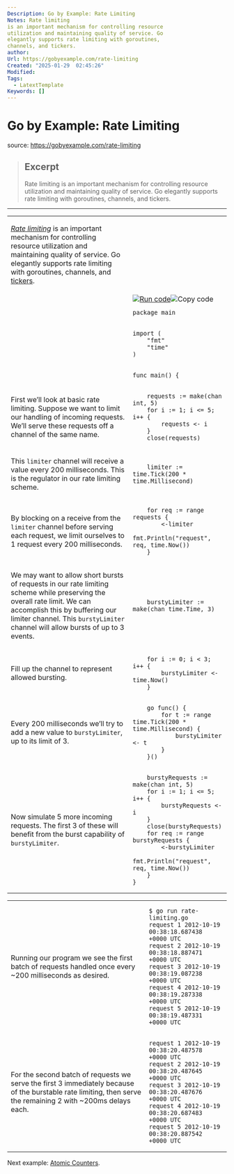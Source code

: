 ```yaml
---
Description: Go by Example: Rate Limiting
Notes: Rate limiting
is an important mechanism for controlling resource
utilization and maintaining quality of service. Go
elegantly supports rate limiting with goroutines,
channels, and tickers.
author: 
Url: https://gobyexample.com/rate-limiting
Created: "2025-01-29  02:45:26"
Modified: 
Tags:
  - LatextTemplate
Keywords: []
---
```


# Go by Example: Rate Limiting

source: https://gobyexample.com/rate-limiting

> ## Excerpt
> Rate limiting
is an important mechanism for controlling resource
utilization and maintaining quality of service. Go
elegantly supports rate limiting with goroutines,
channels, and tickers.

---
<table><tbody><tr><td><p><a href="https://en.wikipedia.org/wiki/Rate_limiting"><em>Rate limiting</em></a> is an important mechanism for controlling resource utilization and maintaining quality of service. Go elegantly supports rate limiting with goroutines, channels, and <a href="https://gobyexample.com/tickers">tickers</a>.</p></td><td></td></tr><tr><td></td><td><a href="https://go.dev/play/p/lqf7pC2FUeT"><img title="Run code" src="https://gobyexample.com/play.png"></a><img title="Copy code" src="https://gobyexample.com/clipboard.png"><pre><code><span><span><span>package</span> <span>main</span></span></span></code></pre></td></tr><tr><td></td><td><pre><code><span><span><span>import</span> <span>(</span>
</span></span><span><span>    <span>"fmt"</span>
</span></span><span><span>    <span>"time"</span>
</span></span><span><span><span>)</span></span></span></code></pre></td></tr><tr><td></td><td><pre><code><span><span><span>func</span> <span>main</span><span>()</span> <span>{</span></span></span></code></pre></td></tr><tr><td><p>First we’ll look at basic rate limiting. Suppose we want to limit our handling of incoming requests. We’ll serve these requests off a channel of the same name.</p></td><td><pre><code><span><span>    <span>requests</span> <span>:=</span> <span>make</span><span>(</span><span>chan</span> <span>int</span><span>,</span> <span>5</span><span>)</span>
</span></span><span><span>    <span>for</span> <span>i</span> <span>:=</span> <span>1</span><span>;</span> <span>i</span> <span>&lt;=</span> <span>5</span><span>;</span> <span>i</span><span>++</span> <span>{</span>
</span></span><span><span>        <span>requests</span> <span>&lt;-</span> <span>i</span>
</span></span><span><span>    <span>}</span>
</span></span><span><span>    <span>close</span><span>(</span><span>requests</span><span>)</span></span></span></code></pre></td></tr><tr><td><p>This <code>limiter</code> channel will receive a value every 200 milliseconds. This is the regulator in our rate limiting scheme.</p></td><td><pre><code><span><span>    <span>limiter</span> <span>:=</span> <span>time</span><span>.</span><span>Tick</span><span>(</span><span>200</span> <span>*</span> <span>time</span><span>.</span><span>Millisecond</span><span>)</span></span></span></code></pre></td></tr><tr><td><p>By blocking on a receive from the <code>limiter</code> channel before serving each request, we limit ourselves to 1 request every 200 milliseconds.</p></td><td><pre><code><span><span>    <span>for</span> <span>req</span> <span>:=</span> <span>range</span> <span>requests</span> <span>{</span>
</span></span><span><span>        <span>&lt;-</span><span>limiter</span>
</span></span><span><span>        <span>fmt</span><span>.</span><span>Println</span><span>(</span><span>"request"</span><span>,</span> <span>req</span><span>,</span> <span>time</span><span>.</span><span>Now</span><span>())</span>
</span></span><span><span>    <span>}</span></span></span></code></pre></td></tr><tr><td><p>We may want to allow short bursts of requests in our rate limiting scheme while preserving the overall rate limit. We can accomplish this by buffering our limiter channel. This <code>burstyLimiter</code> channel will allow bursts of up to 3 events.</p></td><td><pre><code><span><span>    <span>burstyLimiter</span> <span>:=</span> <span>make</span><span>(</span><span>chan</span> <span>time</span><span>.</span><span>Time</span><span>,</span> <span>3</span><span>)</span></span></span></code></pre></td></tr><tr><td><p>Fill up the channel to represent allowed bursting.</p></td><td><pre><code><span><span>    <span>for</span> <span>i</span> <span>:=</span> <span>0</span><span>;</span> <span>i</span> <span>&lt;</span> <span>3</span><span>;</span> <span>i</span><span>++</span> <span>{</span>
</span></span><span><span>        <span>burstyLimiter</span> <span>&lt;-</span> <span>time</span><span>.</span><span>Now</span><span>()</span>
</span></span><span><span>    <span>}</span></span></span></code></pre></td></tr><tr><td><p>Every 200 milliseconds we’ll try to add a new value to <code>burstyLimiter</code>, up to its limit of 3.</p></td><td><pre><code><span><span>    <span>go</span> <span>func</span><span>()</span> <span>{</span>
</span></span><span><span>        <span>for</span> <span>t</span> <span>:=</span> <span>range</span> <span>time</span><span>.</span><span>Tick</span><span>(</span><span>200</span> <span>*</span> <span>time</span><span>.</span><span>Millisecond</span><span>)</span> <span>{</span>
</span></span><span><span>            <span>burstyLimiter</span> <span>&lt;-</span> <span>t</span>
</span></span><span><span>        <span>}</span>
</span></span><span><span>    <span>}()</span></span></span></code></pre></td></tr><tr><td><p>Now simulate 5 more incoming requests. The first 3 of these will benefit from the burst capability of <code>burstyLimiter</code>.</p></td><td><pre><code><span><span>    <span>burstyRequests</span> <span>:=</span> <span>make</span><span>(</span><span>chan</span> <span>int</span><span>,</span> <span>5</span><span>)</span>
</span></span><span><span>    <span>for</span> <span>i</span> <span>:=</span> <span>1</span><span>;</span> <span>i</span> <span>&lt;=</span> <span>5</span><span>;</span> <span>i</span><span>++</span> <span>{</span>
</span></span><span><span>        <span>burstyRequests</span> <span>&lt;-</span> <span>i</span>
</span></span><span><span>    <span>}</span>
</span></span><span><span>    <span>close</span><span>(</span><span>burstyRequests</span><span>)</span>
</span></span><span><span>    <span>for</span> <span>req</span> <span>:=</span> <span>range</span> <span>burstyRequests</span> <span>{</span>
</span></span><span><span>        <span>&lt;-</span><span>burstyLimiter</span>
</span></span><span><span>        <span>fmt</span><span>.</span><span>Println</span><span>(</span><span>"request"</span><span>,</span> <span>req</span><span>,</span> <span>time</span><span>.</span><span>Now</span><span>())</span>
</span></span><span><span>    <span>}</span>
</span></span><span><span><span>}</span></span></span></code></pre></td></tr></tbody></table>

<table><tbody><tr><td><p>Running our program we see the first batch of requests handled once every ~200 milliseconds as desired.</p></td><td><pre><code><span><span><span>$</span> go run rate-limiting.go
</span></span><span><span><span>request 1 2012-10-19 00:38:18.687438 +0000 UTC
</span></span></span><span><span><span>request 2 2012-10-19 00:38:18.887471 +0000 UTC
</span></span></span><span><span><span>request 3 2012-10-19 00:38:19.087238 +0000 UTC
</span></span></span><span><span><span>request 4 2012-10-19 00:38:19.287338 +0000 UTC
</span></span></span><span><span><span>request 5 2012-10-19 00:38:19.487331 +0000 UTC</span></span></span></code></pre></td></tr><tr><td><p>For the second batch of requests we serve the first 3 immediately because of the burstable rate limiting, then serve the remaining 2 with ~200ms delays each.</p></td><td><pre><code><span><span><span>request 1 2012-10-19 00:38:20.487578 +0000 UTC
</span></span></span><span><span><span>request 2 2012-10-19 00:38:20.487645 +0000 UTC
</span></span></span><span><span><span>request 3 2012-10-19 00:38:20.487676 +0000 UTC
</span></span></span><span><span><span>request 4 2012-10-19 00:38:20.687483 +0000 UTC
</span></span></span><span><span><span>request 5 2012-10-19 00:38:20.887542 +0000 UTC</span></span></span></code></pre></td></tr></tbody></table>

Next example: [Atomic Counters](https://gobyexample.com/atomic-counters).

